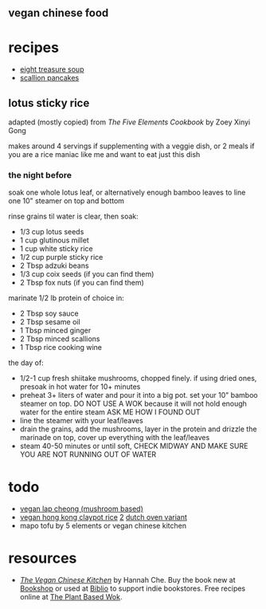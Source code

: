 vegan chinese food
---

# recipes

- [eight treasure soup](eight_treasure_soup.md)
- [scallion pancakes](scallion_pancakes.md)

## lotus sticky rice

adapted (mostly copied) from _The Five Elements Cookbook_ by Zoey Xinyi Gong

makes around 4 servings if supplementing with a veggie dish, or 2 meals if you are a rice maniac like me and want to eat just this dish

### the night before
soak one whole lotus leaf, or alternatively enough bamboo leaves to line one 10" steamer on top and bottom

rinse grains til water is clear, then soak: 
- 1/3 cup lotus seeds
- 1 cup glutinous millet
- 1 cup white sticky rice
- 1/2 cup purple sticky rice
- 2 Tbsp adzuki beans
- 1/3 cup coix seeds (if you can find them)
- 2 Tbsp fox nuts (if you can find them)

marinate 1/2 lb protein of choice in:
- 2 Tbsp soy sauce
- 2 Tbsp sesame oil
- 1 Tbsp minced ginger
- 2 Tbsp minced scallions
- 1 Tbsp rice cooking wine

the day of:
- 1/2-1 cup fresh shiitake mushrooms, chopped finely. if using dried ones, presoak in hot water for 10+ minutes
- preheat 3+ liters of water and pour it into a big pot. set your 10" bamboo steamer on top. DO NOT USE A WOK because it will not hold enough water for the entire steam ASK ME HOW I FOUND OUT
- line the steamer with your leaf/leaves
- drain the grains, add the mushrooms, layer in the protein and drizzle the marinade on top, cover up everything with the leaf/leaves
- steam 40-50 minutes or until soft, CHECK MIDWAY AND MAKE SURE YOU ARE NOT RUNNING OUT OF WATER

# todo

- [vegan lap cheong (mushroom based)](https://www.hopeandbutterflies.com/2018/03/18/vegan-taiwanese-chinese-sausage/)
- [vegan hong kong claypot rice](https://thefoodietakesflight.com/vegan-hong-kong-clay-pot-rice/) [2](http://www.veganbunnychef.com/2022/03/vegan-clay-pot-rice-bao-zai-fan.html) [dutch oven variant](https://omnivorescookbook.com/clay-pot-chicken-rice/)
- mapo tofu by 5 elements or vegan chinese kitchen

# resources

- [_The Vegan Chinese Kitchen_](https://theplantbasedwok.com/the-cookbook/) by Hannah Che. Buy the book new at [Bookshop](https://bookshop.org/p/books/the-vegan-chinese-kitchen-recipes-and-modern-stories-from-a-thousand-year-old-tradition-a-cookbook-hannah-che/17789024?ean=9780593139707&next=t&next=t) or used at [Biblio](https://www.biblio.com/search.php?stage=1&author=hannah+che) to support indie bookstores. Free recipes online at [The Plant Based Wok](https://theplantbasedwok.com/recipes/). 
